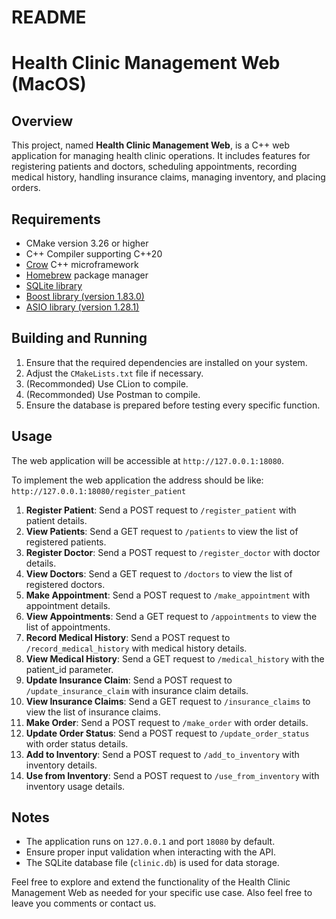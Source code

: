 # README

# Health Clinic Management Web (MacOS)

## Overview

This project, named **Health Clinic Management Web**, is a C++ web application for managing health clinic operations. It includes features for registering patients and doctors, scheduling appointments, recording medical history, handling insurance claims, managing inventory, and placing orders.

## Requirements

* CMake version 3.26 or higher
* C++ Compiler supporting C++20
* [Crow](https://crowcpp.org/master/) C++ microframework
* [Homebrew](https://brew.sh/) package manager
* [SQLite library](https://formulae.brew.sh/formula/sqlite)
* [Boost library (version 1.83.0)](https://formulae.brew.sh/formula/boost#default)
* [ASIO library (version 1.28.1)](https://formulae.brew.sh/formula/asio#default)

## Building and Running

1. Ensure that the required dependencies are installed on your system.
2. Adjust the `CMakeLists.txt`​​ file if necessary.
3. (Recommonded) Use CLion to compile.
4. (Recommonded) Use Postman to compile.
5. Ensure the database is prepared before testing every specific function.

## Usage

The web application will be accessible at `http://127.0.0.1:18080`​.

To implement the web application the address should be like: `http://127.0.0.1:18080/register_patient`​

1. **Register Patient**: Send a POST request to `/register_patient`​ with patient details.
2. **View Patients**: Send a GET request to `/patients`​ to view the list of registered patients.
3. **Register Doctor**: Send a POST request to `/register_doctor`​ with doctor details.
4. **View Doctors**: Send a GET request to `/doctors`​ to view the list of registered doctors.
5. **Make Appointment**: Send a POST request to `/make_appointment`​ with appointment details.
6. **View Appointments**: Send a GET request to `/appointments`​ to view the list of appointments.
7. **Record Medical History**: Send a POST request to `/record_medical_history`​ with medical history details.
8. **View Medical History**: Send a GET request to `/medical_history`​ with the patient_id parameter.
9. **Update Insurance Claim**: Send a POST request to `/update_insurance_claim`​ with insurance claim details.
10. **View Insurance Claims**: Send a GET request to `/insurance_claims`​ to view the list of insurance claims.
11. **Make Order**: Send a POST request to `/make_order`​ with order details.
12. **Update Order Status**: Send a POST request to `/update_order_status`​ with order status details.
13. **Add to Inventory**: Send a POST request to `/add_to_inventory`​ with inventory details.
14. **Use from Inventory**: Send a POST request to `/use_from_inventory`​ with inventory usage details.

## Notes

* The application runs on `127.0.0.1`​ and port `18080`​ by default.
* Ensure proper input validation when interacting with the API.
* The SQLite database file (`clinic.db`​) is used for data storage.

Feel free to explore and extend the functionality of the Health Clinic Management Web as needed for your specific use case. Also feel free to leave you comments or contact us.
